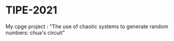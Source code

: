 # TIPE-2021
My cpge project  : "The use of chaotic systems to generate random numbers: chua's circuit"
